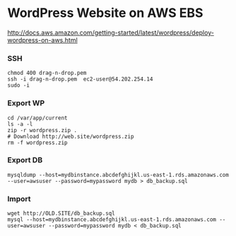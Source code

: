 # WordPress Website on AWS EBS
http://docs.aws.amazon.com/getting-started/latest/wordpress/deploy-wordpress-on-aws.html

### SSH
```shell
chmod 400 drag-n-drop.pem
ssh -i drag-n-drop.pem  ec2-user@54.202.254.14
sudo -i
```

### Export WP
```shell
cd /var/app/current
ls -a -l
zip -r wordpress.zip .
# Download http://web.site/wordpress.zip
rm -f wordpress.zip
```

### Export DB
```shell
mysqldump --host=mydbinstance.abcdefghijkl.us-east-1.rds.amazonaws.com --user=awsuser --password=mypassword mydb > db_backup.sql
```

### Import
```shell
wget http://OLD.SITE/db_backup.sql
mysql --host=mydbinstance.abcdefghijkl.us-east-1.rds.amazonaws.com --user=awsuser --password=mypassword mydb < db_backup.sql
```
